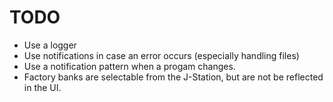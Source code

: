 # TODO

- Use a logger
- Use notifications in case an error occurs (especially handling files)
- Use a notification pattern when a progam changes.
- Factory banks are selectable from the J-Station, but are not be reflected
in the UI.
